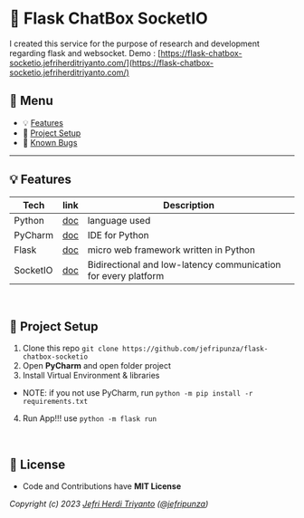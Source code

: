 # :rocket: Flask ChatBox SocketIO

I created this service for the purpose of research and development regarding flask and websocket.
Demo : [https://flask-chatbox-socketio.jefriherditriyanto.com/](https://flask-chatbox-socketio.jefriherditriyanto.com/)

## :paperclip: Menu

- :bulb: [Features](#bulb-features)
- :hammer: [Project Setup](#hammer-project-setup)
- :bug: [Known Bugs](https://github.com/jefripunza/flask-chatbox-socketio/issues)

---

## :bulb: Features

| Tech     | link                                                                         | Description                                                    |
|----------|------------------------------------------------------------------------------|----------------------------------------------------------------|
| Python   | [doc](https://www.python.org/downloads/release/python-3113/ "Python 3.11.3") | language used                                                  |
| PyCharm  | [doc](https://www.jetbrains.com/pycharm/download/ "PyCharm Download")        | IDE for Python                                                 |
| Flask    | [doc](https://flask.palletsprojects.com/en/2.3.x/ "Flask Homepage")          | micro web framework written in Python                          |
| SocketIO | [doc](https://socket.io/ "SocketIO Homepage")                                | Bidirectional and low-latency communication for every platform |

<br/>

## :hammer: Project Setup

1. Clone this repo `git clone https://github.com/jefripunza/flask-chatbox-socketio`
2. Open **PyCharm** and open folder project
3. Install Virtual Environment & libraries

- NOTE: if you not use PyCharm, run
  `python -m pip install -r requirements.txt`

4. Run App!!! use `python -m flask run`

<br/>

## 💫 License

- Code and Contributions have **MIT License**

_Copyright (c)
2023 [Jefri Herdi Triyanto](http://github.com/jefripunza "My Github") ([@jefripunza](https://instagram.com/jefripunza "My Instagram"))_
